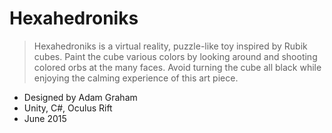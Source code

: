 # Hexahedroniks

> Hexahedroniks is a virtual reality, puzzle-like toy inspired by Rubik cubes. Paint the cube various colors by looking around and shooting colored orbs at the many faces. Avoid turning the cube all black while enjoying the calming experience of this art piece.

- Designed by Adam Graham
- Unity, C#, Oculus Rift
- June 2015
